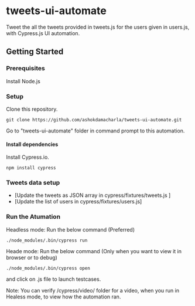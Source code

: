 # tweets-ui-automate
Tweet the all the tweets provided in tweets.js for the users given in users.js, with Cypress.js UI automation.

## Getting Started

### Prerequisites
Install Node.js

### Setup
Clone this repository.
```
git clone https://github.com/ashokdamacharla/tweets-ui-automate.git
```
Go to "tweets-ui-automate" folder in command prompt to this automation.

#### Install dependencies
Install Cypress.io.
```
npm install cypress
```
### Tweets data setup
* [Update the tweets as JSON array in cypress/fixtures/tweets.js ]
* [Update the list of users in cypress/fixtures/users.js]

### Run the Atumation
Headless mode: Run the below command (Preferred)
```
./node_modules/.bin/cypress run
```

Heade mode: Run the below command (Only when you want to view it in browser or to debug)
```
./node_modules/.bin/cypress open
```
and click on .js file to launch testcases.

Note: You can verify /cypress/video/ folder for a video, when you run in Healess mode, to view how the automation ran.
